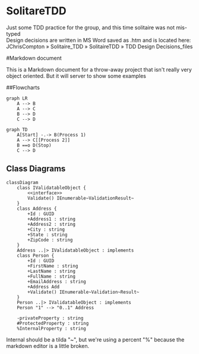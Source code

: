 # SolitareTDD
Just some TDD practice for the group, and this time solitaire was not mis-typed  
Design decisions are written in MS Word saved as .htm  and is located here: JChrisCompton » Solitaire_TDD » SolitaireTDD » TDD Design Decisions_files

#Markdown document 

This is a Markdown document for a throw-away project that isn't really very object oriented.  But it will server to show some examples

##Flowcharts

```mermaid
graph LR
	A --> B
	A --> C
	B --> D
	C --> D
```

```mermaid
graph TD
	A[Start] -.-> B(Process 1)
	A --> C[[Process 2]]
	B ==o D(Stop)
	C --> D
```

## Class Diagrams

```mermaid
classDiagram
	class IValidatableObject {
		<<interface>>
		Validate() IEnumerable~ValidationResult~
	}
	class Address {
		+Id : GUID
		+Address1 : string
		+Address2 : string
		+City : string
		+State : string
		+ZipCode : string
	}
	Address ..|> IValidatableObject : implements
	class Person {
		+Id : GUID
		+FirstName : string
		+LastName : string
		+FullName : string
		+EmailAddress : string
		+Address Add
		+Validate() IEnumerable~Validation~Result~
	}
	Person ..|> IValidatableObject : implements
	Person "1" --> "0..1" Address
```

		-privateProperty : string
		#ProtectedProperty : string
		%InternalProperty : string
Internal should be a tilda "~", but we're using a percent "%" because the markdown editor is a little broken.

